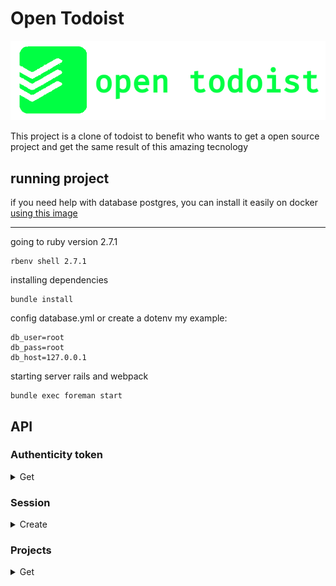 # Open Todoist

![logo](./public/open_todoist_logo.png)

This project is a clone of todoist to benefit who wants to get a open source project and get the same result of this
amazing tecnology

## running project

if you need help with database postgres, you can install it easily on docker [using this image](https://gist.github.com/oliveira-andre/315ce4e915a24e0dfc9f88484c80be29)

---

going to ruby version 2.7.1

```
rbenv shell 2.7.1
```

installing dependencies

```
bundle install
```

config database.yml or create a dotenv my example:

```
db_user=root
db_pass=root
db_host=127.0.0.1
```

starting server rails and webpack

```
bundle exec foreman start
```

## API

### Authenticity token

<details>
  <summary>Get</summary>

  - curl:
    ```shell
    curl -X "GET" 'http://localhost:3000' --cookie-jar cookie | grep csrf
    ```

  - return:
    ```HTML
    <meta name="csrf-token" content="+io2dtE6WwojAf+w1Uc0zuObAOOZ7INTyGT5M5wjagWEUw3O5M3fZrun4HHbLYouFDhn5rl5Seuo1PJgCTNJTg==" />
    ```
</details>

### Session

<details>
  <summary>Create</summary>

  - curl:
    ```shell
    curl -kv -H 'Content-Type: application/json' -d '{"users": { "email": "root@root.com", "password": "123456"}, "authenticity_token": "eZHlcA3MW7i4Kfl6lo4i7wvE6V54x3SZcdIvWYXT5idHpnjTFgA+rjIzFbp78L3jnXLmAnVcSEA2rBHpw7JbOA==" }' --cookie cookie -X 'POST' "http://localhost:3000/api/v1/sessions" | jq
    ```
  
  - status_code: 201 Created

  - return:
    ```json
    {
      "authentication_token": "2yPsyWBjLPci4xoyzaG4"
    }
    ```
</details>

### Projects

<details>
  <summary>Get</summary>
  
  - curl:
    ```shell
    curl -kv -H 'Content-Type: application/json' -H 'token: 2yPsyWBjLPci4xoyzaG4' --cookie cookie -X 'GET' "http://localhost:3000/api/v1/projects" | jq
    ```

    - status_code: 200 Ok

    - return:
      ```json
      []
      ```
</details>
